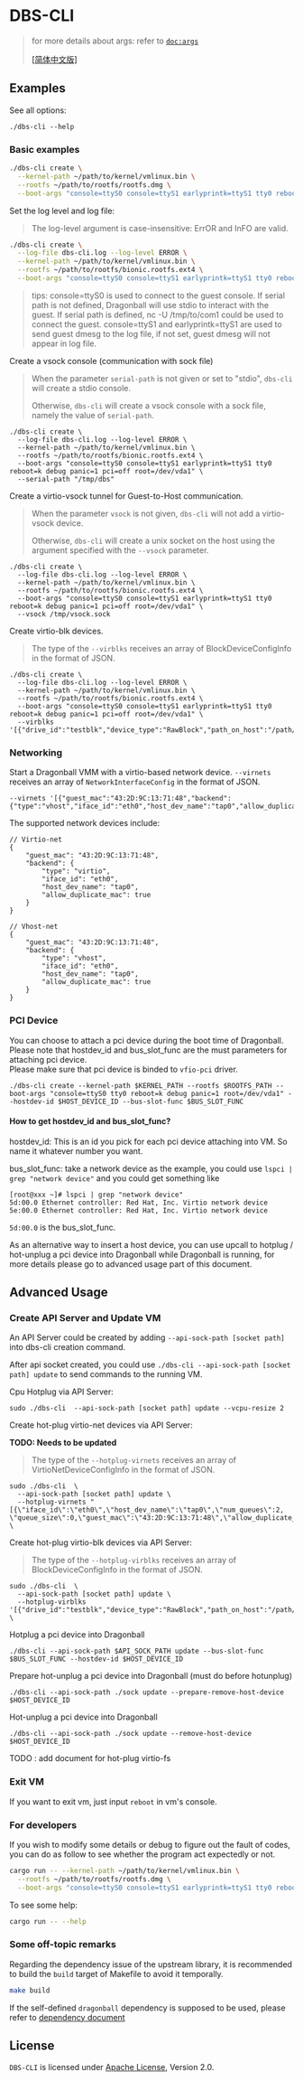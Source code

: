 # DBS-CLI

> for more details about args: refer to [`doc:args`](docs/args.md)
> 
> [[简体中文版]](README_zh.md)

## Examples

See all options:

```
./dbs-cli --help
```

### Basic examples

```bash
./dbs-cli create \
  --kernel-path ~/path/to/kernel/vmlinux.bin \
  --rootfs ~/path/to/rootfs/rootfs.dmg \
  --boot-args "console=ttyS0 console=ttyS1 earlyprintk=ttyS1 tty0 reboot=k debug panic=1 pci=off root=/dev/vda1" 
```

Set the log level and log file:

> The log-level argument is case-insensitive: ErrOR and InFO are valid.

```bash
./dbs-cli create \
  --log-file dbs-cli.log --log-level ERROR \
  --kernel-path ~/path/to/kernel/vmlinux.bin \
  --rootfs ~/path/to/rootfs/bionic.rootfs.ext4 \
  --boot-args "console=ttyS0 console=ttyS1 earlyprintk=ttyS1 tty0 reboot=k debug panic=1 pci=off root=/dev/vda1"
```

> tips: console=ttyS0 is used to connect to the guest console. If serial path is not defined, Dragonball will use stdio to interact with the guest. 
> If serial path is defined, nc -U /tmp/to/com1 could be used to connect the guest.
> console=ttyS1 and earlyprintk=ttyS1 are used to send guest dmesg to the log file, if not set, guest dmesg will not appear in log file.

Create a vsock console (communication with sock file)

> When the parameter `serial-path` is not given or set to "stdio", `dbs-cli` will create a stdio console.
> 
> Otherwise, `dbs-cli` will create a vsock console with a sock file, namely the value of `serial-path`.

```
./dbs-cli create \
  --log-file dbs-cli.log --log-level ERROR \
  --kernel-path ~/path/to/kernel/vmlinux.bin \
  --rootfs ~/path/to/rootfs/bionic.rootfs.ext4 \
  --boot-args "console=ttyS0 console=ttyS1 earlyprintk=ttyS1 tty0 reboot=k debug panic=1 pci=off root=/dev/vda1" \
  --serial-path "/tmp/dbs"
```

Create a virtio-vsock tunnel for Guest-to-Host communication.

> When the parameter `vsock` is not given, `dbs-cli` will not add a virtio-vsock device.
> 
> Otherwise, `dbs-cli` will create a unix socket on the host using the argument
> specified with the `--vsock` parameter.

```
./dbs-cli create \
  --log-file dbs-cli.log --log-level ERROR \
  --kernel-path ~/path/to/kernel/vmlinux.bin \
  --rootfs ~/path/to/rootfs/bionic.rootfs.ext4 \
  --boot-args "console=ttyS0 console=ttyS1 earlyprintk=ttyS1 tty0 reboot=k debug panic=1 pci=off root=/dev/vda1" \
  --vsock /tmp/vsock.sock
```

Create virtio-blk devices.

> The type of the `--virblks` receives an array of BlockDeviceConfigInfo in the
> format of JSON.

```
./dbs-cli create \
  --log-file dbs-cli.log --log-level ERROR \
  --kernel-path ~/path/to/kernel/vmlinux.bin \
  --rootfs ~/path/to/rootfs/bionic.rootfs.ext4 \
  --boot-args "console=ttyS0 console=ttyS1 earlyprintk=ttyS1 tty0 reboot=k debug panic=1 pci=off root=/dev/vda1" \
  --virblks '[{"drive_id":"testblk","device_type":"RawBlock","path_on_host":"/path/to/test.img","is_root_device":false,"is_read_only":false,"is_direct":false,"no_drop":false,"num_queues":1,"queue_size":1024}]' 
```

### Networking

Start a Dragonball VMM with a virtio-based network device. `--virnets`
receives an array of `NetworkInterfaceConfig` in the format of JSON.

```
--virnets '[{"guest_mac":"43:2D:9C:13:71:48","backend":{"type":"vhost","iface_id":"eth0","host_dev_name":"tap0","allow_duplicate_mac":true}}]'
```

The supported network devices include:

```
// Virtio-net
{
	"guest_mac": "43:2D:9C:13:71:48",
	"backend": {
		"type": "virtio",
		"iface_id": "eth0",
		"host_dev_name": "tap0",
		"allow_duplicate_mac": true
	}
}

// Vhost-net
{
	"guest_mac": "43:2D:9C:13:71:48",
	"backend": {
		"type": "vhost",
		"iface_id": "eth0",
		"host_dev_name": "tap0",
		"allow_duplicate_mac": true
	}
}
```

### PCI Device

You can choose to attach a pci device during the boot time of Dragonball. 
Please note that hostdev_id and bus_slot_func are the must parameters for attaching pci device.  
Please make sure that pci device is binded to `vfio-pci` driver.

```
./dbs-cli create --kernel-path $KERNEL_PATH --rootfs $ROOTFS_PATH --boot-args "console=ttyS0 tty0 reboot=k debug panic=1 root=/dev/vda1" --hostdev-id $HOST_DEVICE_ID --bus-slot-func $BUS_SLOT_FUNC
```

#### How to get hostdev_id and bus_slot_func?

hostdev_id: This is an id you pick for each pci device attaching into VM. So name it whatever number you want.

bus_slot_func: take a network device as the example, you could use `lspci | grep "network device"` and you could get something like
```
[root@xxx ~]# lspci | grep "network device"
5d:00.0 Ethernet controller: Red Hat, Inc. Virtio network device
5e:00.0 Ethernet controller: Red Hat, Inc. Virtio network device
```
`5d:00.0` is the bus_slot_func.

As an alternative way to insert a host device, you can use upcall to hotplug / hot-unplug a pci device into Dragonball while Dragonball is running, for more details please go to advanced usage part of this document.

## Advanced Usage

### Create API Server and Update VM

An API Server could be created by adding `--api-sock-path [socket path]`  into dbs-cli creation command.

After api socket created, you could use `./dbs-cli --api-sock-path [socket path] update` to send commands to the running VM.

Cpu Hotplug via API Server:

`sudo ./dbs-cli  --api-sock-path [socket path] update --vcpu-resize 2 `

Create hot-plug virtio-net devices via API Server:

**TODO: Needs to be updated**

> The type of the `--hotplug-virnets` receives an array of
> VirtioNetDeviceConfigInfo in the format of JSON.

```
sudo ./dbs-cli  \
  --api-sock-path [socket path] update \
  --hotplug-virnets "[{\"iface_id\":\"eth0\",\"host_dev_name\":\"tap0\",\"num_queues\":2, \"queue_size\":0,\"guest_mac\":\"43:2D:9C:13:71:48\",\"allow_duplicate_mac\":true}]" \
```

Create hot-plug virtio-blk devices via API Server:

> The type of the `--hotplug-virblks` receives an array of
> BlockDeviceConfigInfo in the format of JSON.

```
sudo ./dbs-cli  \
  --api-sock-path [socket path] update \
  --hotplug-virblks '[{"drive_id":"testblk","device_type":"RawBlock","path_on_host":"/path/to/test.img","is_root_device":false,"is_read_only":false,"is_direct":false,"no_drop":false,"num_queues":1,"queue_size":1024}]' \
```

Hotplug a pci device into Dragonball
```
./dbs-cli --api-sock-path $API_SOCK_PATH update --bus-slot-func $BUS_SLOT_FUNC --hostdev-id $HOST_DEVICE_ID
```

Prepare hot-unplug a pci device into Dragonball (must do before hotunplug)

```
./dbs-cli --api-sock-path ./sock update --prepare-remove-host-device $HOST_DEVICE_ID
```

Hot-unplug a pci device into Dragonball

```
./dbs-cli --api-sock-path ./sock update --remove-host-device $HOST_DEVICE_ID
```

TODO : add document for hot-plug virtio-fs

### Exit VM

If you want to exit vm, just input `reboot` in vm's console.

### For developers

If you wish to modify some details or debug to figure out the fault of codes, you can do as follow to see whether the program act expectedly or not.

```bash
cargo run -- --kernel-path ~/path/to/kernel/vmlinux.bin \
  --rootfs ~/path/to/rootfs/rootfs.dmg \
  --boot-args "console=ttyS0 console=ttyS1 earlyprintk=ttyS1 tty0 reboot=k debug panic=1 pci=off root=/dev/vda1" 
```

To see some help:

```bash
cargo run -- --help
```

### Some off-topic remarks

Regarding the dependency issue of the upstream library, it is recommended to build the `build` target of Makefile to avoid it temporally.

```bash
make build
```

If the self-defined `dragonball` dependency is supposed to be used, please refer to [dependency document](docs/dependency.md)

## License

`DBS-CLI` is licensed under [Apache License](http://www.apache.org/licenses/LICENSE-2.0), Version 2.0.
